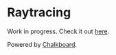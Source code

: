 # Raytracing
Work in progress. Check it out [here](https://zushah.github.io/raytracing).

Powered by [Chalkboard](https://www.github.com/Zushah/Chalkboard).
